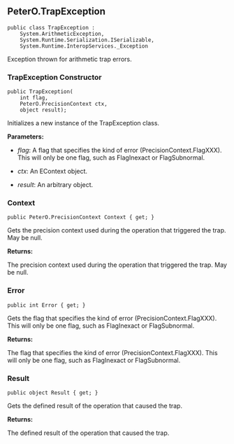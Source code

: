 ## PeterO.TrapException

    public class TrapException :
        System.ArithmeticException,
        System.Runtime.Serialization.ISerializable,
        System.Runtime.InteropServices._Exception

Exception thrown for arithmetic trap errors.

### TrapException Constructor

    public TrapException(
        int flag,
        PeterO.PrecisionContext ctx,
        object result);

Initializes a new instance of the TrapException class.

<b>Parameters:</b>

 * <i>flag</i>: A flag that specifies the kind of error (PrecisionContext.FlagXXX). This will only be one flag, such as FlagInexact or FlagSubnormal.

 * <i>ctx</i>: An EContext object.

 * <i>result</i>: An arbitrary object.

### Context

    public PeterO.PrecisionContext Context { get; }

Gets the precision context used during the operation that triggered the trap. May be null.

<b>Returns:</b>

The precision context used during the operation that triggered the trap. May be null.

### Error

    public int Error { get; }

Gets the flag that specifies the kind of error (PrecisionContext.FlagXXX). This will only be one flag, such as FlagInexact or FlagSubnormal.

<b>Returns:</b>

The flag that specifies the kind of error (PrecisionContext.FlagXXX). This will only be one flag, such as FlagInexact or FlagSubnormal.

### Result

    public object Result { get; }

Gets the defined result of the operation that caused the trap.

<b>Returns:</b>

The defined result of the operation that caused the trap.
